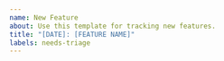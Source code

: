 ```yaml
---
name: New Feature
about: Use this template for tracking new features.
title: "[DATE]: [FEATURE NAME]"
labels: needs-triage
---
```

